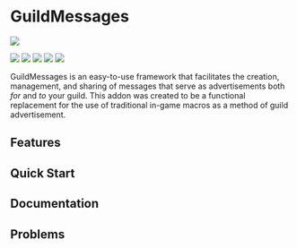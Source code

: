 # GuildMessages

![](https://i.imgur.com/o0zk9Ki.png)

![](https://img.shields.io/github/stars/Scryrz/GuildMessages.svg) ![](https://img.shields.io/github/forks/Scryrz/GuildMessages.svg) ![](https://img.shields.io/github/tag/Scryrz/GuildMessages.svg) ![](https://img.shields.io/github/release/Scryrz/GuildMessages.svg) ![](https://img.shields.io/github/issues/Scryrz/GuildMessages.svg)

GuildMessages is an easy-to-use framework that facilitates the creation, management, and sharing of messages that serve as advertisements both *for* and *to* your guild. This addon was created to be a functional replacement for the use of traditional in-game macros as a method of guild advertisement.

## Features
## Quick Start               
## Documentation
## Problems
